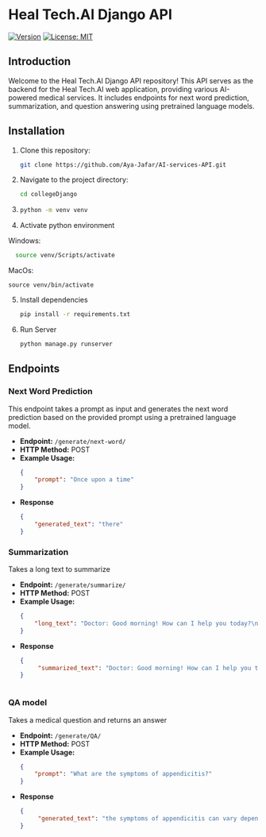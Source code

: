 # Heal Tech.AI Django API

[![Version](https://img.shields.io/badge/version-0.1.0-blue.svg?cacheSeconds=2592000)](https://github.com/yourusername/yourprojectname)
[![License: MIT](https://img.shields.io/badge/License-MIT-yellow.svg)](https://opensource.org/licenses/MIT)

## Introduction

Welcome to the Heal Tech.AI Django API repository! This API serves as the backend for the Heal Tech.AI web application, providing various AI-powered medical services. It includes endpoints for next word prediction, summarization, and question answering using pretrained language models.

## Installation

1. Clone this repository:

   ```sh
   git clone https://github.com/Aya-Jafar/AI-services-API.git

2. Navigate to the project directory:
   ```sh
   cd collegeDjango

3. ```sh
   python -m venv venv
5. Activate python environment
   
  Windows:
  ```sh
    source venv/Scripts/activate
  ```
  MacOs:
  ```
  source venv/bin/activate
  ```
5. Install dependencies
   ```sh
   pip install -r requirements.txt
   
6. Run Server
   ```sh
   python manage.py runserver


## Endpoints

### Next Word Prediction

This endpoint takes a prompt as input and generates the next word prediction based on the provided prompt using a pretrained language model.

- **Endpoint:** `/generate/next-word/`
- **HTTP Method:** POST
- **Example Usage:**
  ```json
  {
      "prompt": "Once upon a time"
  }

- **Response**
  ```json
  {
      "generated_text": "there"
  }


### Summarization 

Takes a long text to summarize

- **Endpoint:** `/generate/summarize/`
- **HTTP Method:** POST
- **Example Usage:**
  ```json
  {
      "long_text": "Doctor: Good morning! How can I help you today?\nPatient: Hi, doctor. I've been experiencing some chest pain and shortness of breath lately.\nDoctor: I see. When did these symptoms start?\nPatient: It's been about a week now. The chest pain comes and goes, and I feel like I can't take a deep breath sometimes.\nDoctor: Have you noticed any other symptoms, such as coughing or fever?\nPatient: No coughing, but I've been feeling a bit tired and lightheaded.\nDoctor: Alright. Let's do a quick examination. I'll listen to your heart and lungs and take your blood pressure.\nPatient: Sure, doctor.\n[Doctor performs examination]\nDoctor: Your blood pressure is slightly elevated, and I hear some wheezing in your lungs. I'd like to run some tests to rule out any serious conditions. We'll start with an ECG and a chest X-ray.\nPatient: Okay, doctor. Should I be worried?\nDoctor: It's important to investigate further to determine the cause of your symptoms. Let's take one step at a time. I'll also prescribe you some medication to help with the chest pain and shortness of breath in the meantime.\nPatient: Thank you, doctor. I appreciate your help.\nDoctor: You're welcome. Let's get those tests done, and we'll go from there. I'll see you again soon for a follow-up.\n"
  }

- **Response**
  ```json
  {
       "summarized_text": "Doctor: Good morning! How can I help you today? Patient: Hi, doctor. I've been experiencing some chest pain and shortness of breath lately. Doctor: I see. When did these symptoms start? Patient: It's been about a week now. The chest pain comes and goes, and I feel like I can't take a deep breath sometimes. Doctor: Have you noticed any other symptoms, such as coughing or fever? Patient: No coughing, but I've been feeling a bit tired and lightheaded. Doctor: Alright. Let's do a quick examination. I'll listen to your heart and lungs and take your blood pressure. Patient: Sure, doctor. [Doctor performs examination] Doctor: Your blood"
  }



### QA model  

Takes a medical question and returns an answer

- **Endpoint:** `/generate/QA/`
- **HTTP Method:** POST
- **Example Usage:**
  ```json
  {
      "prompt": "What are the symptoms of appendicitis?"
  }

- **Response**
  ```json
  {
       "generated_text": "the symptoms of appendicitis can vary depending on the location of the infection, but common symptoms include abdominal pain, nausea, vomiting, and fever."
  }
